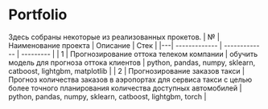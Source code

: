 # Portfolio
Здесь собраны некоторые из реализованных прокетов.
| № | Наименование проекта  | Описание | Стек |
|---| ------------- | ------------- | --------- |
| 1 | Прогнозирование оттока телеком компании   | обучить модель для прогноза оттока клиентов  | python, pandas, numpy, sklearn, catboost, lightgbm, matplotlib |
| 2 | Прогнозирование заказов такси | Прогноз количества заказов в аэропортах для сервиса такси с целью более точного планирования количества доступных автомобилей  | python, pandas, numpy, sklearn, catboost, lightgbm, torch |
